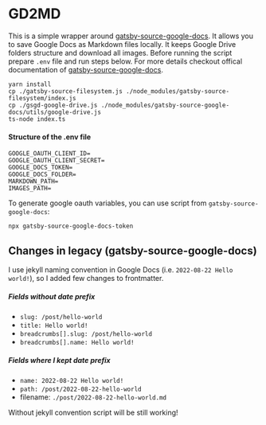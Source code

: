 # GD2MD

This is a simple wrapper around [gatsby-source-google-docs](https://github.com/cedricdelpoux/gatsby-source-google-docs). It allows you to save Google Docs as Markdown files locally. It keeps Google Drive folders structure and download all images. Before running the script prepare `.env` file and run steps below. For more details checkout offical documentation of [gatsby-source-google-docs](https://github.com/cedricdelpoux/gatsby-source-google-docs).

```
yarn install
cp ./gatsby-source-filesystem.js ./node_modules/gatsby-source-filesystem/index.js
cp ./gsgd-google-drive.js ./node_modules/gatsby-source-google-docs/utils/google-drive.js
ts-node index.ts
```

#### Structure of the .env file
```
GOOGLE_OAUTH_CLIENT_ID=
GOOGLE_OAUTH_CLIENT_SECRET=
GOOGLE_DOCS_TOKEN=
GOOGLE_DOCS_FOLDER=
MARKDOWN_PATH=
IMAGES_PATH=
```
To generate google oauth variables, you can use script from `gatsby-source-google-docs`:
```
npx gatsby-source-google-docs-token
```
## Changes in legacy (gatsby-source-google-docs)

I use jekyll naming convention in Google Docs (i.e. `2022-08-22 Hello world!`), so I added few changes to frontmatter.

##### Fields without date prefix

- `slug: /post/hello-world`
- `title: Hello world!`
- `breadcrumbs[].slug: /post/hello-world` 
- `breadcrumbs[].name: Hello world!`

##### Fields where I kept date prefix

- `name: 2022-08-22 Hello world!`
- `path: /post/2022-08-22-hello-world`
- filename: `./post/2022-08-22-hello-world.md`

Without jekyll convention script will be still working!
